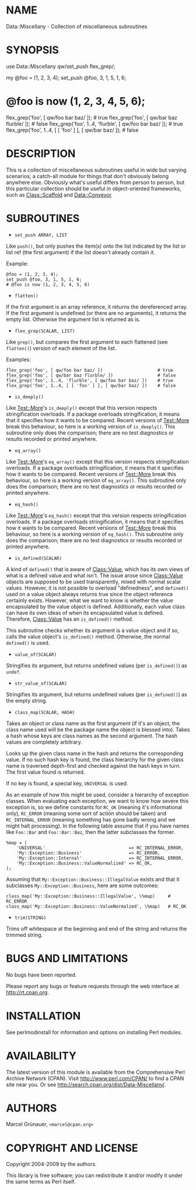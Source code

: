 # NAME

Data::Miscellany - Collection of miscellaneous subroutines

# SYNOPSIS

  use Data::Miscellany qw/set_push flex_grep/;

  my @foo = (1, 2, 3, 4);
  set_push @foo, 3, 1, 5, 1, 6;
  # @foo is now (1, 2, 3, 4, 5, 6);

  flex_grep('foo', [ qw/foo bar baz/ ]);                   # true
  flex_grep('foo', [ qw/bar baz flurble/ ]);               # false
  flex_grep('foo', 1..4, 'flurble', [ qw/foo bar baz/ ]);  # true
  flex_grep('foo', 1..4, [ [ 'foo' ] ], [ qw/bar baz/ ]);  # false

# DESCRIPTION

This is a collection of miscellaneous subroutines useful in wide but varying
scenarios; a catch-all module for things that don't obviously belong anywhere
else. Obviously what's useful differs from person to person, but this
particular collection should be useful in object-oriented frameworks, such as
[Class::Scaffold](http://search.cpan.org/perldoc?Class::Scaffold) and [Data::Conveyor](http://search.cpan.org/perldoc?Data::Conveyor).

# SUBROUTINES

- `set_push ARRAY, LIST`

Like `push()`, but only pushes the item(s) onto the list indicated by the
list or list ref (the first argument) if the list doesn't already contain it.

Example:

    @foo = (1, 2, 3, 4);
    set_push @foo, 3, 1, 5, 1, 6;
    # @foo is now (1, 2, 3, 4, 5, 6)

- `flatten()`

If the first argument is an array reference, it returns the dereferenced
array. If the first argument is undefined (or there are no arguments), it
returns the empty list. Otherwise the argument list is returned as is.

- `flex_grep(SCALAR, LIST)`

Like `grep()`, but compares the first argument to each flattened (see
`flatten()`) version of each element of the list.

Examples:

    flex_grep('foo', [ qw/foo bar baz/ ])                     # true
    flex_grep('foo', [ qw/bar baz flurble/ ])                 # false
    flex_grep('foo', 1..4, 'flurble', [ qw/foo bar baz/ ])    # true
    flex_grep('foo', 1..4, [ [ 'foo' ] ], [ qw/bar baz/ ])    # false

- `is_deeply()`

Like [Test::More](http://search.cpan.org/perldoc?Test::More)'s `is_deeply()` except that this version respects
stringification overloads. If a package overloads stringification, it means
that it specifies how it wants to be compared. Recent versions of
[Test::More](http://search.cpan.org/perldoc?Test::More) break this behaviour, so here is a working version of
`is_deeply()`. This subroutine only does the comparison; there are no test
diagnostics or results recorded or printed anywhere.

- `eq_array()`

Like [Test::More](http://search.cpan.org/perldoc?Test::More)'s `eq_array()` except that this version respects
stringification overloads. If a package overloads stringification, it means
that it specifies how it wants to be compared. Recent versions of
[Test::More](http://search.cpan.org/perldoc?Test::More) break this behaviour, so here is a working version of
`eq_array()`. This subroutine only does the comparison; there are no test
diagnostics or results recorded or printed anywhere.

- `eq_hash()`

Like [Test::More](http://search.cpan.org/perldoc?Test::More)'s `eq_hash()` except that this version respects
stringification overloads. If a package overloads stringification, it means
that it specifies how it wants to be compared. Recent versions of
[Test::More](http://search.cpan.org/perldoc?Test::More) break this behaviour, so here is a working version of
`eq_hash()`. This subroutine only does the comparison; there are no test
diagnostics or results recorded or printed anywhere.

- `is_defined(SCALAR)`

A kind of `defined()` that is aware of [Class::Value](http://search.cpan.org/perldoc?Class::Value), which has its own
views of what is a defined value and what isn't. The issue arose since
[Class::Value](http://search.cpan.org/perldoc?Class::Value) objects are supposed to be used transparently, mixed with
normal scalar values. However, it is not possible to overload "definedness",
and `defined()` used on a value object always returns true since the
object reference certainly exists. However, what we want to know is
whether the value encapsulated by the value object is defined.
Additionally, each value class can have its own ideas of when its
encapsulated value is defined. Therefore, [Class::Value](http://search.cpan.org/perldoc?Class::Value) has an
`is_defined()` method.

This subroutine checks whether its argument is a value object and if so, calls
the value object's `is_defined()` method. Otherwise, the normal `defined()`
is used.

- `value_of(SCALAR)`

Stringifies its argument, but returns undefined values (per `is_defined()`)
as `undef`.

- `str_value_of(SCALAR)`

Stringifies its argument, but returns undefined values (per `is_defined()`)
as the empty string.

- `class_map(SCALAR, HASH)`

Takes an object or class name as the first argument (if it's an object, the
class name used will be the package name the object is blessed into).
Takes a hash whose keys are class names as the second argument. The hash
values are completely arbitrary.

Looks up the given class name in the hash and returns the corresponding value.
If no such hash key is found, the class hierarchy for the given class name is
traversed depth-first and checked against the hash keys in turn. The first
value found is returned.

If no key is found, a special key, `UNIVERSAL` is used.

As an example of how this might be used, consider a hierarchy of exception
classes. When evaluating each exception, we want to know how severe this
exception is, so we define constants for `RC_OK` (meaning it's informational
only), `RC_ERROR` (meaning some sort of action should be taken) and
`RC_INTERNAL_ERROR` (meaning something has gone badly wrong and we might halt
processing). In the following table assume that if you have names like
`Foo::Bar` and `Foo::Bar::Baz`, then the latter subclasses the former.

    %map = (
        'UNIVERSAL'                                => RC_INTERNAL_ERROR,
        'My::Exception::Business'                  => RC_ERROR,
        'My::Exception::Internal'                  => RC_INTERNAL_ERROR,
        'My::Exception::Business::ValueNormalized' => RC_OK,
    );

Assuming that `My::Exception::Business::IllegalValue` exists and that it
subclasses `My::Exception::Business`, here are some outcomes:

    class_map('My::Exception::Business::IllegalValue', \%map)     # RC_ERROR
    class_map('My::Exception::Business::ValueNormalzed', \%map)   # RC_OK

- `trim(STRING)`

Trims off whitespace at the beginning and end of the string and returns the
trimmed string.

# BUGS AND LIMITATIONS

No bugs have been reported.

Please report any bugs or feature requests through the web interface at
<http://rt.cpan.org>.

# INSTALLATION

See perlmodinstall for information and options on installing Perl modules.

# AVAILABILITY

The latest version of this module is available from the Comprehensive Perl
Archive Network (CPAN). Visit <http://www.perl.com/CPAN/> to find a CPAN
site near you. Or see <http://search.cpan.org/dist/Data-Miscellany/>.

# AUTHORS

Marcel Gr&uuml;nauer, `<marcel@cpan.org>`

# COPYRIGHT AND LICENSE

Copyright 2004-2009 by the authors.

This library is free software; you can redistribute it and/or modify
it under the same terms as Perl itself.